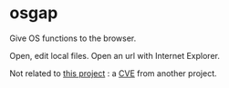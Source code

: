 osgap
=====

Give OS functions to the browser.

Open, edit local files.
Open an url with Internet Explorer.
 
Not related to [this project](https://github.com/dalf/osgap/blob/master/src/main/java/net/alf/osgap/auth/AuthorizationUI.java#L19) : a [CVE](https://nvd.nist.gov/vuln/detail/CVE-2019-13450) from another project.
